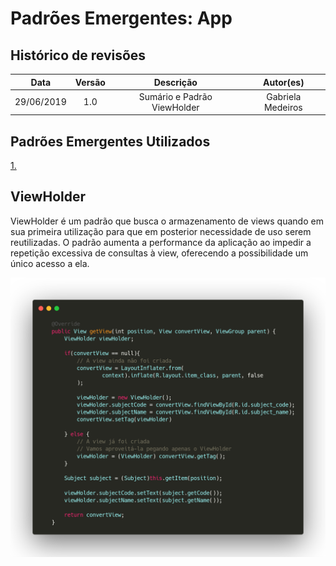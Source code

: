 # Padrões Emergentes: App

## Histórico de revisões
|   Data   |  Versão  |        Descrição       |          Autor(es)          |
|:--------:|:--------:|:----------------------:|:---------------------------:|
| 29/06/2019 |  1.0 | Sumário e Padrão ViewHolder | Gabriela Medeiros |

## Padrões Emergentes Utilizados
[1. ](#1-ViewHolder) <br>

## ViewHolder
ViewHolder é um padrão que busca o armazenamento de views quando em sua primeira utilização para que em posterior necessidade de uso serem reutilizadas. O padrão aumenta a performance da aplicação ao impedir a repetição excessiva de consultas à view, oferecendo a possibilidade um único acesso a ela.

[![ViewHolder - SubjectListAdapter](img/viewHolder_1.png)](img/viewHolder_1.png)